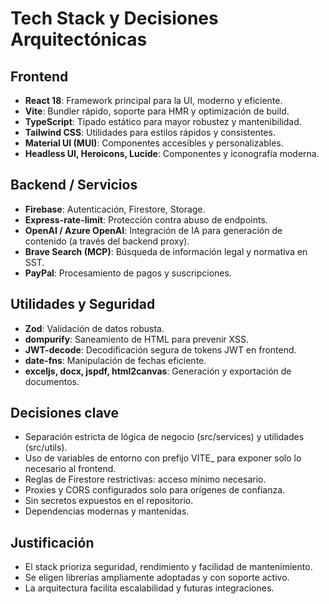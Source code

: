 # Tech Stack y Decisiones Arquitectónicas

## Frontend

- **React 18**: Framework principal para la UI, moderno y eficiente.
- **Vite**: Bundler rápido, soporte para HMR y optimización de build.
- **TypeScript**: Tipado estático para mayor robustez y mantenibilidad.
- **Tailwind CSS**: Utilidades para estilos rápidos y consistentes.
- **Material UI (MUI)**: Componentes accesibles y personalizables.
- **Headless UI, Heroicons, Lucide**: Componentes y iconografía moderna.

## Backend / Servicios

- **Firebase**: Autenticación, Firestore, Storage.
- **Express-rate-limit**: Protección contra abuso de endpoints.
- **OpenAI / Azure OpenAI**: Integración de IA para generación de contenido (a través del backend proxy).
- **Brave Search (MCP)**: Búsqueda de información legal y normativa en SST.
- **PayPal**: Procesamiento de pagos y suscripciones.

## Utilidades y Seguridad

- **Zod**: Validación de datos robusta.
- **dompurify**: Saneamiento de HTML para prevenir XSS.
- **JWT-decode**: Decodificación segura de tokens JWT en frontend.
- **date-fns**: Manipulación de fechas eficiente.
- **exceljs, docx, jspdf, html2canvas**: Generación y exportación de documentos.

## Decisiones clave

- Separación estricta de lógica de negocio (src/services) y utilidades (src/utils).
- Uso de variables de entorno con prefijo VITE_ para exponer solo lo necesario al frontend.
- Reglas de Firestore restrictivas: acceso mínimo necesario.
- Proxies y CORS configurados solo para orígenes de confianza.
- Sin secretos expuestos en el repositorio.
- Dependencias modernas y mantenidas.

## Justificación

- El stack prioriza seguridad, rendimiento y facilidad de mantenimiento.
- Se eligen librerías ampliamente adoptadas y con soporte activo.
- La arquitectura facilita escalabilidad y futuras integraciones.
